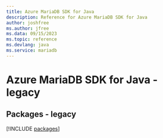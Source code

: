 ```yaml
---
title: Azure MariaDB SDK for Java
description: Reference for Azure MariaDB SDK for Java
author: joshfree
ms.author: jfree
ms.data: 09/15/2023
ms.topic: reference
ms.devlang: java
ms.service: mariadb
---
```

# Azure MariaDB SDK for Java - legacy
## Packages - legacy
[!INCLUDE [packages](mariadb-index.md)]